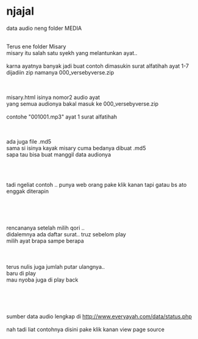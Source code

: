 # njajal

data audio neng folder MEDIA
<br>
<br>


Terus ene folder Misary <br>
misary itu salah satu syekh yang melantunkan ayat..
<br>
<br>
karna ayatnya banyak jadi buat contoh dimasukin surat alfatihah ayat 1-7 <br>
dijadiin zip  namanya 000_versebyverse.zip
<br>
<br>
<br>



misary.html isinya nomor2 audio ayat <br>
yang semua audionya bakal masuk ke 000_versebyverse.zip
<br>
<br>
contohe "001001.mp3"   ayat 1 surat alfatihah
<br>
<br>
<br>


ada juga file .md5 <br>
sama si isinya kayak misary cuma bedanya dibuat .md5 <br>
sapa tau bisa buat manggil data audionya<br>

<br>
<br>

tadi ngeliat contoh .. punya web orang pake klik kanan tapi gatau bs ato enggak diterapin

<br>
<br>
<br>




rencananya setelah milih qori ..
<br>
didalemnya ada daftar surat.. truz sebelom play <br>
milih ayat brapa sampe berapa<br>
<br>
<br>
<br>
terus nulis juga jumlah putar ulangnya.. <br>
baru di play
<br>
mau nyoba juga di play back


<br>
<br>
<br>

sumber data audio lengkap di http://www.everyayah.com/data/status.php
<br><br>
nah  tadi  liat contohnya disini pake klik kanan view page source
